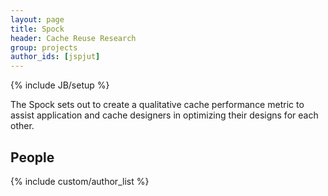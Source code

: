 ```yaml
---
layout: page
title: Spock
header: Cache Reuse Research
group: projects
author_ids: [jspjut]
---
```

{% include JB/setup %}

The Spock sets out to create a qualitative cache performance metric to
assist application and cache designers in optimizing their designs for
each other.

## People
<div class="authors">
  {% include custom/author_list %}
</div>
